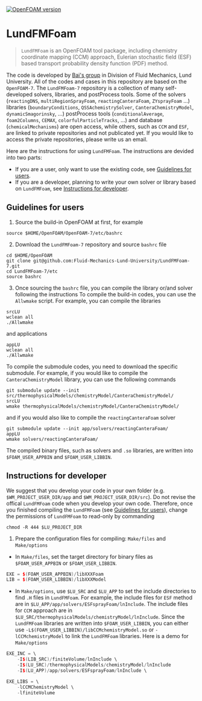 [![OpenFOAM version](https://img.shields.io/badge/OpenFOAM-7-brightgreen)](https://github.com/OpenFOAM/OpenFOAM-7)
# LundFMFoam
> `LundFMFoam` is an OpenFOAM tool package, including chemistry coordinate mapping (CCM) approach, Eulerian stochastic field (ESF) based transport probability density function (PDF) method.

The code is developed by [Bai's group](http://www.fm.energy.lth.se/english/) in Division of Fluid Mechanics, Lund University. All of the codes and cases in this repository are based on the `OpenFOAM-7`. The `LundFMFoam-7` repository is a collection of many self-developed solvers, libraries, and postProcess tools. Some of the solvers (`reactingDNS`, `multiRegionSprayFoam`, `reactingCanteraFoam`, `ZYsprayFoam` ...) libraries (`boundaryConditions`, `QSSAchemistrySolver`, `CanteraChemistryModel`, `dynamicSmagorinsky`, ...) postProcess tools (`conditionalAverage`, `foam2Columns`, `CEMAX`,  `colorfulParticleTracks`, ...) and database (`chemicalMechanisms`) are open access, while others, such as `CCM` and `ESF`, are linked to private repositories and not publicated yet. If you would like to access the private repositories, please write us an email.

Here are the instructions for using `LundFMFoam`. The instructions are devided into two parts:
- If you are a user, only want to use the existing code, see [Guidelines for users](#guidelines-for-users).
- If you are a developer, planning to write your own solver or library based on `LundFMFoam`, see [Instructions for developer](#instructions-for-developer).

## Guidelines for users
1. Source the build-in OpenFOAM at first, for example
```shell
source $HOME/OpenFOAM/OpenFOAM-7/etc/bashrc
```

2. Download the `LundFMFoam-7` repository and source `bashrc` file
```shell
cd $HOME/OpenFOAM
git clone git@github.com:Fluid-Mechanics-Lund-University/LundFMFoam-7.git
cd LundFMFoam-7/etc
source bashrc
```

3. Once sourcing the `bashrc` file, you can compile the library or/and solver following the instructions
To compile the build-in codes, you can use the `Allwmake` script. For example, you can compile the libraries
```shell
srcLU
wclean all
./Allwmake
```
and applications
```shell
appLU
wclean all
./Allwmake
```

To compile the submodule codes, you need to download the specific submodule. For example, if you would like to compile the `CanteraChemistryModel` library, you can use the following commands
```shell
git submodule update --init src/thermophysicalModels/chemistryModel/CanteraChemistryModel/
srcLU
wmake thermophysicalModels/chemistryModel/CanteraChemistryModel/
```
and if you would also like to compile the `reactingCanteraFoam` solver
```shell
git submodule update --init app/solvers/reactingCanteraFoam/
appLU
wmake solvers/reactingCanteraFoam/
```

The compiled binary files, such as solvers and `.so` libraries, are written into `$FOAM_USER_APPBIN` and `$FOAM_USER_LIBBIN`.

## Instructions for developer

We suggest that you develop your code in your own folder (e.g. `$WM_PROJECT_USER_DIR/app` and `$WM_PROJECT_USER_DIR/src`). Do not revise the offical `LundFMFoam` code when you develop your own code. Therefore, once you finished compiling the `LundFMFoam` (see [Guidelines for users](#guidelines-for-users)), change the permissions of `LundFMFoam` to read-only by commanding
```shell
chmod -R 444 $LU_PROJECT_DIR
```

1. Prepare the configuration files for compiling: `Make/files` and `Make/options` 
- In `Make/files`, set the target directory for binary files as `$FOAM_USER_APPBIN` or `$FOAM_USER_LIBBIN`. 
```C++
EXE = $(FOAM_USER_APPBIN)/libXXXFoam
LIB = $(FOAM_USER_LIBBIN)/libXXXModel
```
- In `Make/options`, use `$LU_SRC` and `$LU_APP` to set the include directories to find `.H` files in `LundFMFoam`. For example, the include files for `ESF` method are in `$LU_APP/app/solvers/ESFsprayFoam/lnInclude`. The include files for `CCM` approach are in `$LU_SRC/thermophysicalModels/chemistryModel/lnInclude`. Since the `LundFMFoam` libraries are written into `$FOAM_USER_LIBBIN`, you can either use `-L$(FOAM_USER_LIBBIN)/libCCMchemistryModel.so` or `-lCCMchemistryModel` to link the `LundFMFoam` libraries. Here is a demo for `Make/options`
```C++
EXE_INC = \
    -I$(LIB_SRC)/finiteVolume/lnInclude \
    -I$(LU_SRC)/thermophysicalModels/chemistryModel/lnInclude
    -I$(LU_APP)/app/solvers/ESFsprayFoam/lnInclude \

EXE_LIBS = \
    -lCCMChemistryModel \
    -lfiniteVolume
```

